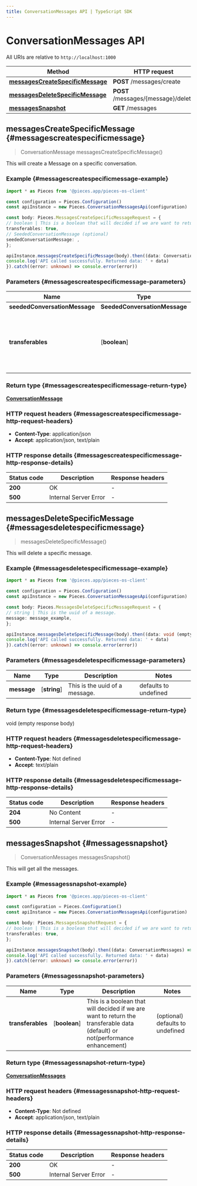 ```yaml
---
title: ConversationMessages API | TypeScript SDK
---
```


# ConversationMessages API

All URIs are relative to `http://localhost:1000`

Method | HTTP request | Description
------------- | ------------- | -------------
[**messagesCreateSpecificMessage**](ConversationMessagesApi#messagescreatespecificmessage) | **POST** /messages/create | /messages/create [POST]
[**messagesDeleteSpecificMessage**](ConversationMessagesApi#messagesdeletespecificmessage) | **POST** /messages/\{message\}/delete | /messages/\{message\}/delete [POST]
[**messagesSnapshot**](ConversationMessagesApi#messagessnapshot) | **GET** /messages | /messages [GET]


## **messagesCreateSpecificMessage** {#messagescreatespecificmessage}
> ConversationMessage messagesCreateSpecificMessage()

This will create a Message on a specific conversation.

### Example {#messagescreatespecificmessage-example}

```typescript
import * as Pieces from '@pieces.app/pieces-os-client'

const configuration = Pieces.Configuration()
const apiInstance = new Pieces.ConversationMessagesApi(configuration)

const body: Pieces.MessagesCreateSpecificMessageRequest = {
// boolean | This is a boolean that will decided if we are want to return the transferable data (default) or not(performance enhancement) (optional)
transferables: true,
// SeededConversationMessage (optional)
seededConversationMessage: ,
};

apiInstance.messagesCreateSpecificMessage(body).then((data: ConversationMessage) => {
console.log('API called successfully. Returned data: ' + data)
}).catch((error: unknown) => console.error(error))
```

### Parameters {#messagescreatespecificmessage-parameters}


Name | Type | Description  | Notes
------------- | ------------- | ------------- | -------------
 **seededConversationMessage** | **SeededConversationMessage**|  |
 **transferables** | [**boolean**] | This is a boolean that will decided if we are want to return the transferable data (default) or not(performance enhancement) | (optional) defaults to undefined


### Return type {#messagescreatespecificmessage-return-type}

[**ConversationMessage**](../models/ConversationMessage)

### HTTP request headers {#messagescreatespecificmessage-http-request-headers}

- **Content-Type**: application/json
- **Accept**: application/json, text/plain


### HTTP response details {#messagescreatespecificmessage-http-response-details}
| Status code | Description | Response headers
|-------------|-------------|------------------
**200** | OK |  -  |
**500** | Internal Server Error |  -  |

## **messagesDeleteSpecificMessage** {#messagesdeletespecificmessage}
> messagesDeleteSpecificMessage()

This will delete a specific message.

### Example {#messagesdeletespecificmessage-example}

```typescript
import * as Pieces from '@pieces.app/pieces-os-client'

const configuration = Pieces.Configuration()
const apiInstance = new Pieces.ConversationMessagesApi(configuration)

const body: Pieces.MessagesDeleteSpecificMessageRequest = {
// string | This is the uuid of a message.
message: message_example,
};

apiInstance.messagesDeleteSpecificMessage(body).then((data: void (empty response body)) => {
console.log('API called successfully. Returned data: ' + data)
}).catch((error: unknown) => console.error(error))
```

### Parameters {#messagesdeletespecificmessage-parameters}


Name | Type | Description  | Notes
------------- | ------------- | ------------- | -------------
 **message** | [**string**] | This is the uuid of a message. | defaults to undefined


### Return type {#messagesdeletespecificmessage-return-type}

void (empty response body)

### HTTP request headers {#messagesdeletespecificmessage-http-request-headers}

- **Content-Type**: Not defined
- **Accept**: text/plain


### HTTP response details {#messagesdeletespecificmessage-http-response-details}
| Status code | Description | Response headers
|-------------|-------------|------------------
**204** | No Content |  -  |
**500** | Internal Server Error |  -  |

## **messagesSnapshot** {#messagessnapshot}
> ConversationMessages messagesSnapshot()

This will get all the messages.

### Example {#messagessnapshot-example}

```typescript
import * as Pieces from '@pieces.app/pieces-os-client'

const configuration = Pieces.Configuration()
const apiInstance = new Pieces.ConversationMessagesApi(configuration)

const body: Pieces.MessagesSnapshotRequest = {
// boolean | This is a boolean that will decided if we are want to return the transferable data (default) or not(performance enhancement) (optional)
transferables: true,
};

apiInstance.messagesSnapshot(body).then((data: ConversationMessages) => {
console.log('API called successfully. Returned data: ' + data)
}).catch((error: unknown) => console.error(error))
```

### Parameters {#messagessnapshot-parameters}


Name | Type | Description  | Notes
------------- | ------------- | ------------- | -------------
 **transferables** | [**boolean**] | This is a boolean that will decided if we are want to return the transferable data (default) or not(performance enhancement) | (optional) defaults to undefined


### Return type {#messagessnapshot-return-type}

[**ConversationMessages**](../models/ConversationMessages)

### HTTP request headers {#messagessnapshot-http-request-headers}

- **Content-Type**: Not defined
- **Accept**: application/json, text/plain


### HTTP response details {#messagessnapshot-http-response-details}
| Status code | Description | Response headers
|-------------|-------------|------------------
**200** | OK |  -  |
**500** | Internal Server Error |  -  |


